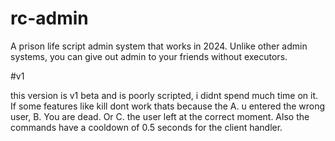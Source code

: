 # rc-admin

A prison life script admin system that works in 2024. Unlike other admin systems, you can give out admin to your friends without executors.

#v1

this version is v1 beta and is poorly scripted, i didnt spend much time on it. If some features like kill dont work thats because the A. u entered the wrong user, B. You are dead. Or C. the user left at the correct moment. Also the commands have a cooldown of 0.5 seconds for the client handler.
